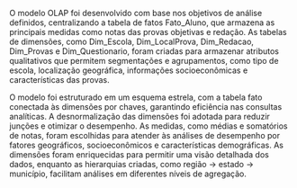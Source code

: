 O modelo OLAP foi desenvolvido com base nos objetivos de análise definidos, centralizando a tabela de fatos Fato_Aluno, que armazena as principais medidas como notas das provas objetivas e redação. As tabelas de dimensões, como Dim_Escola, Dim_LocalProva, Dim_Redacao, Dim_Provas e Dim_Questionario, foram criadas para armazenar atributos qualitativos que permitem segmentações e agrupamentos, como tipo de escola, localização geográfica, informações socioeconômicas e características das provas.

O modelo foi estruturado em um esquema estrela, com a tabela fato conectada às dimensões por chaves, garantindo eficiência nas consultas analíticas. A desnormalização das dimensões foi adotada para reduzir junções e otimizar o desempenho. As medidas, como médias e somatórios de notas, foram escolhidas para atender às análises de desempenho por fatores geográficos, socioeconômicos e características demográficas. As dimensões foram enriquecidas para permitir uma visão detalhada dos dados, enquanto as hierarquias criadas, como região → estado → município, facilitam análises em diferentes níveis de agregação.
